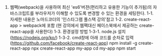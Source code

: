 1. 웹팩(webpack)을 사용하여 최신 'es6'버젼(편리하고 유용한 기능이 추가됨)의 자바스크립트를 부라우저가 이해할 수 있도록 변경할 수 있는 환경을 세팅한다.
    1-1. 자세한 내용은 노마드코더의 '인스타그램 풀스택 강의'참고
    1-2. create-react-app > webpack에 포함 (현 강의에서 웹팩대신 페이스북에서 제공하는 create-react-app을 사용한다)
    1-3. 환경설정 방법
        1-3-1. node.js 설치(https://nodejs.org/ko/)
        1-3-2. cmd창에 아래 코드를 순차로 입력(https://github.com/facebook/create-react-app)
                npm install -g create-react-app
                npx create-react-app my-app
                cd my-app
                npm start